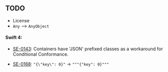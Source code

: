 ## TODO

- License
- `Any` —> `AnyObject`

#### Swift 4:

- [SE-0143]: Containers have 'JSON' prefixed classes as a workaround for Conditional Conformance.  

- [SE-0168]: `"{\"key\": 0}"` -> `"""{"key": 0}"""`


[SE-0143]: https://github.com/apple/swift-evolution/blob/master/proposals/0143-conditional-conformances.md
[SE-0168]: https://github.com/apple/swift-evolution/blob/master/proposals/0168-multi-line-string-literals.md
